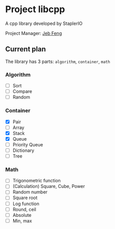 # Project libcpp

A cpp library developed by StaplerIO

Project Manager: [Jeb Feng](https://github.com/ranzeplay)


## Current plan

The library has 3 parts: `algorithm`, `container`, `math`

### Algorithm

- [ ] Sort
- [ ] Compare
- [ ] Random

### Container

- [x] Pair
- [ ] Array
- [x] Stack
- [x] Queue
- [ ] Priority Queue
- [ ] Dictionary
- [ ] Tree

### Math

- [ ] Trigonometric function
- [ ] (Calculation) Square, Cube, Power
- [ ] Random number
- [ ] Square root
- [ ] Log function
- [ ] Round, ceil
- [ ] Absolute
- [ ] Min, max
